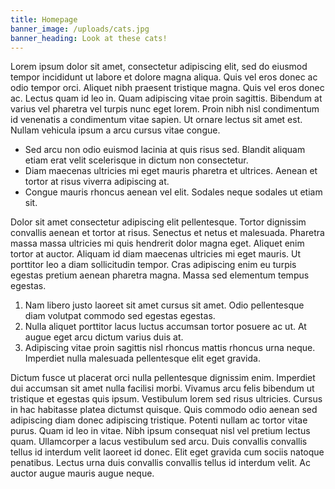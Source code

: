 ```yaml
---
title: Homepage
banner_image: /uploads/cats.jpg
banner_heading: Look at these cats!
---
```

Lorem ipsum dolor sit amet, consectetur adipiscing elit, sed do eiusmod tempor incididunt ut labore et dolore magna aliqua. Quis vel eros donec ac odio tempor orci. Aliquet nibh praesent tristique magna. Quis vel eros donec ac. Lectus quam id leo in. Quam adipiscing vitae proin sagittis. Bibendum at varius vel pharetra vel turpis nunc eget lorem. Proin nibh nisl condimentum id venenatis a condimentum vitae sapien. Ut ornare lectus sit amet est. Nullam vehicula ipsum a arcu cursus vitae congue. 

* Sed arcu non odio euismod lacinia at quis risus sed. Blandit aliquam etiam erat velit scelerisque in dictum non consectetur. 
* Diam maecenas ultricies mi eget mauris pharetra et ultrices. Aenean et tortor at risus viverra adipiscing at.
* Congue mauris rhoncus aenean vel elit. Sodales neque sodales ut etiam sit. 

Dolor sit amet consectetur adipiscing elit pellentesque. Tortor dignissim convallis aenean et tortor at risus. Senectus et netus et malesuada. Pharetra massa massa ultricies mi quis hendrerit dolor magna eget. Aliquet enim tortor at auctor. Aliquam id diam maecenas ultricies mi eget mauris. Ut porttitor leo a diam sollicitudin tempor. Cras adipiscing enim eu turpis egestas pretium aenean pharetra magna. Massa sed elementum tempus egestas. 

1. Nam libero justo laoreet sit amet cursus sit amet. Odio pellentesque diam volutpat commodo sed egestas egestas.
2. Nulla aliquet porttitor lacus luctus accumsan tortor posuere ac ut. At augue eget arcu dictum varius duis at.
3. Adipiscing vitae proin sagittis nisl rhoncus mattis rhoncus urna neque. Imperdiet nulla malesuada pellentesque elit eget gravida.

Dictum fusce ut placerat orci nulla pellentesque dignissim enim. Imperdiet dui accumsan sit amet nulla facilisi morbi. Vivamus arcu felis bibendum ut tristique et egestas quis ipsum. Vestibulum lorem sed risus ultricies. Cursus in hac habitasse platea dictumst quisque. Quis commodo odio aenean sed adipiscing diam donec adipiscing tristique. Potenti nullam ac tortor vitae purus. Quam id leo in vitae. Nibh ipsum consequat nisl vel pretium lectus quam. Ullamcorper a lacus vestibulum sed arcu. Duis convallis convallis tellus id interdum velit laoreet id donec. Elit eget gravida cum sociis natoque penatibus. Lectus urna duis convallis convallis tellus id interdum velit. Ac auctor augue mauris augue neque.